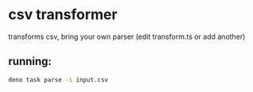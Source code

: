 # csv transformer

transforms csv, bring your own parser (edit transform.ts or add another)

## running:

```bash
deno task parse -i input.csv
```
